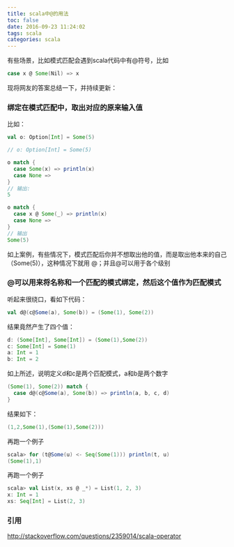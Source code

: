 ```yaml
---
title: scala中@的用法
toc: false
date: 2016-09-23 11:24:02
tags: scala
categories: scala
---
```


有些场景，比如模式匹配会遇到scala代码中有@符号，比如
``` scala
case x @ Some(Nil) => x
```
现将网友的答案总结一下，并持续更新：
### 绑定在模式匹配中，取出对应的原来输入值
比如：

``` scala
val o: Option[Int] = Some(5)

// o: Option[Int] = Some(5)

o match {
  case Some(x) => println(x)
  case None =>
}
// 输出:  
5

o match {
  case x @ Some(_) => println(x)
  case None =>
}
// 输出
Some(5)
```
如上案例，有些情况下，模式匹配后你并不想取出他的值，而是取出他本来的自己（Some(5)），这种情况下就用 @；并且@可以用于各个级别

### @可以用来将名称和一个匹配的模式绑定，然后这个值作为匹配模式
听起来很绕口，看如下代码：

``` scala
val d@(c@Some(a), Some(b)) = (Some(1), Some(2))
```
结果竟然产生了四个值：
``` scala
d: (Some[Int], Some[Int]) = (Some(1),Some(2))
c: Some[Int] = Some(1)
a: Int = 1
b: Int = 2
```
如上所述，说明定义d和c是两个匹配模式，a和b是两个数字

``` scala
(Some(1), Some(2)) match {
  case d@(c@Some(a), Some(b)) => println(a, b, c, d)
}
```
结果如下：
``` scala
(1,2,Some(1),(Some(1),Some(2)))
```

再跑一个例子
``` scala
scala> for (t@Some(u) <- Seq(Some(1))) println(t, u)
(Some(1),1)
```

再跑一个例子

``` scala
scala> val List(x, xs @ _*) = List(1, 2, 3)
x: Int = 1
xs: Seq[Int] = List(2, 3)
```

### 引用
http://stackoverflow.com/questions/2359014/scala-operator
